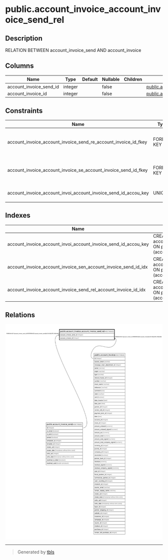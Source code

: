 # public.account_invoice_account_invoice_send_rel

## Description

RELATION BETWEEN account_invoice_send AND account_invoice

## Columns

| Name | Type | Default | Nullable | Children | Parents | Comment |
| ---- | ---- | ------- | -------- | -------- | ------- | ------- |
| account_invoice_send_id | integer |  | false |  | [public.account_invoice_send](public.account_invoice_send.md) |  |
| account_invoice_id | integer |  | false |  | [public.account_invoice](public.account_invoice.md) |  |

## Constraints

| Name | Type | Definition |
| ---- | ---- | ---------- |
| account_invoice_account_invoice_send_re_account_invoice_id_fkey | FOREIGN KEY | FOREIGN KEY (account_invoice_id) REFERENCES account_invoice(id) ON DELETE CASCADE |
| account_invoice_account_invoice_se_account_invoice_send_id_fkey | FOREIGN KEY | FOREIGN KEY (account_invoice_send_id) REFERENCES account_invoice_send(id) ON DELETE CASCADE |
| account_invoice_account_invoi_account_invoice_send_id_accou_key | UNIQUE | UNIQUE (account_invoice_send_id, account_invoice_id) |

## Indexes

| Name | Definition |
| ---- | ---------- |
| account_invoice_account_invoi_account_invoice_send_id_accou_key | CREATE UNIQUE INDEX account_invoice_account_invoi_account_invoice_send_id_accou_key ON public.account_invoice_account_invoice_send_rel USING btree (account_invoice_send_id, account_invoice_id) |
| account_invoice_account_invoice_sen_account_invoice_send_id_idx | CREATE INDEX account_invoice_account_invoice_sen_account_invoice_send_id_idx ON public.account_invoice_account_invoice_send_rel USING btree (account_invoice_send_id) |
| account_invoice_account_invoice_send_rel_account_invoice_id_idx | CREATE INDEX account_invoice_account_invoice_send_rel_account_invoice_id_idx ON public.account_invoice_account_invoice_send_rel USING btree (account_invoice_id) |

## Relations

![er](public.account_invoice_account_invoice_send_rel.svg)

---

> Generated by [tbls](https://github.com/k1LoW/tbls)
